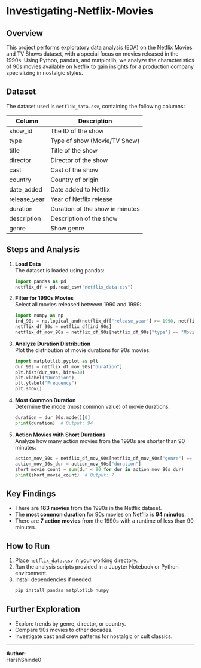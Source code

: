 # Investigating-Netflix-Movies

## Overview

This project performs exploratory data analysis (EDA) on the Netflix Movies and TV Shows dataset, with a special focus on movies released in the 1990s. Using Python, pandas, and matplotlib, we analyze the characteristics of 90s movies available on Netflix to gain insights for a production company specializing in nostalgic styles.

## Dataset

The dataset used is `netflix_data.csv`, containing the following columns:

| Column         | Description                                  |
|----------------|----------------------------------------------|
| show_id        | The ID of the show                           |
| type           | Type of show (Movie/TV Show)                 |
| title          | Title of the show                            |
| director       | Director of the show                         |
| cast           | Cast of the show                             |
| country        | Country of origin                            |
| date_added     | Date added to Netflix                        |
| release_year   | Year of Netflix release                      |
| duration       | Duration of the show in minutes              |
| description    | Description of the show                      |
| genre          | Show genre                                   |

## Steps and Analysis

1. **Load Data**  
   The dataset is loaded using pandas:
   ```python
   import pandas as pd
   netflix_df = pd.read_csv("netflix_data.csv")
   ```

2. **Filter for 1990s Movies**  
   Select all movies released between 1990 and 1999:
   ```python
   import numpy as np
   ind_90s = np.logical_and(netflix_df["release_year"] >= 1990, netflix_df["release_year"] < 2000)
   netflix_df_90s = netflix_df[ind_90s]
   netflix_df_mov_90s = netflix_df_90s[netflix_df_90s["type"] == "Movie"]
   ```

3. **Analyze Duration Distribution**  
   Plot the distribution of movie durations for 90s movies:
   ```python
   import matplotlib.pyplot as plt
   dur_90s = netflix_df_mov_90s["duration"]
   plt.hist(dur_90s, bins=30)
   plt.xlabel("Duration")
   plt.ylabel("Frequency")
   plt.show()
   ```

4. **Most Common Duration**  
   Determine the mode (most common value) of movie durations:
   ```python
   duration = dur_90s.mode()[0]
   print(duration)  # Output: 94
   ```

5. **Action Movies with Short Durations**  
   Analyze how many action movies from the 1990s are shorter than 90 minutes:
   ```python
   action_mov_90s = netflix_df_mov_90s[netflix_df_mov_90s["genre"] == "Action"]
   action_mov_90s_dur = action_mov_90s["duration"]
   short_movie_count = sum(dur < 90 for dur in action_mov_90s_dur)
   print(short_movie_count)  # Output: 7
   ```

## Key Findings

- There are **183 movies** from the 1990s in the Netflix dataset.
- The **most common duration** for 90s movies on Netflix is **94 minutes**.
- There are **7 action movies** from the 1990s with a runtime of less than 90 minutes.

## How to Run

1. Place `netflix_data.csv` in your working directory.
2. Run the analysis scripts provided in a Jupyter Notebook or Python environment.
3. Install dependencies if needed:
   ```bash
   pip install pandas matplotlib numpy
   ```

## Further Exploration

- Explore trends by genre, director, or country.
- Compare 90s movies to other decades.
- Investigate cast and crew patterns for nostalgic or cult classics.

---

**Author:**  
HarshShinde0

